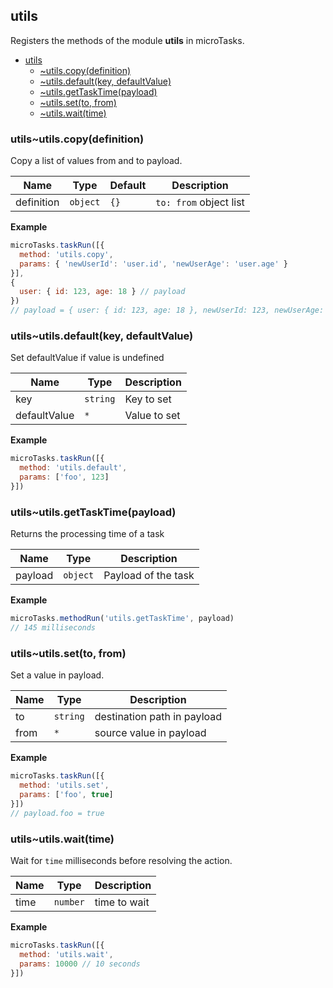 <a name="module_utils"></a>

## utils
Registers the methods of the module **utils** in microTasks.


* [utils](#module_utils)
    * [~utils.copy(definition)](#module_utils..utils.copy)
    * [~utils.default(key, defaultValue)](#module_utils..utils.default)
    * [~utils.getTaskTime(payload)](#module_utils..utils.getTaskTime)
    * [~utils.set(to, from)](#module_utils..utils.set)
    * [~utils.wait(time)](#module_utils..utils.wait)

<a name="module_utils..utils.copy"></a>

### utils~utils.copy(definition)
Copy a list of values from and to payload.


| Name | Type | Default | Description |
| --- | --- | --- | --- |
| definition | <code>object</code> | <code>{}</code> | `to: from` object list |

**Example**  
```js
microTasks.taskRun([{
  method: 'utils.copy',
  params: { 'newUserId': 'user.id', 'newUserAge': 'user.age' }
}],
{
  user: { id: 123, age: 18 } // payload
})
// payload = { user: { id: 123, age: 18 }, newUserId: 123, newUserAge: 18 }
```
<a name="module_utils..utils.default"></a>

### utils~utils.default(key, defaultValue)
Set defaultValue if value is undefined


| Name | Type | Description |
| --- | --- | --- |
| key | <code>string</code> | Key to set |
| defaultValue | <code>\*</code> | Value to set |

**Example**  
```js
microTasks.taskRun([{
  method: 'utils.default',
  params: ['foo', 123]
}])
```
<a name="module_utils..utils.getTaskTime"></a>

### utils~utils.getTaskTime(payload)
Returns the processing time of a task


| Name | Type | Description |
| --- | --- | --- |
| payload | <code>object</code> | Payload of the task |

**Example**  
```js
microTasks.methodRun('utils.getTaskTime', payload)
// 145 milliseconds
```
<a name="module_utils..utils.set"></a>

### utils~utils.set(to, from)
Set a value in payload.


| Name | Type | Description |
| --- | --- | --- |
| to | <code>string</code> | destination path in payload |
| from | <code>\*</code> | source value in payload |

**Example**  
```js
microTasks.taskRun([{
  method: 'utils.set',
  params: ['foo', true]
}])
// payload.foo = true
```
<a name="module_utils..utils.wait"></a>

### utils~utils.wait(time)
Wait for `time` milliseconds before resolving the action.


| Name | Type | Description |
| --- | --- | --- |
| time | <code>number</code> | time to wait |

**Example**  
```js
microTasks.taskRun([{
  method: 'utils.wait',
  params: 10000 // 10 seconds
}])
```
